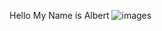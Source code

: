 Hello My Name is Albert
![images](https://github.com/user-attachments/assets/93a24609-8ee5-4c1f-a5f2-4313e72a6213)

